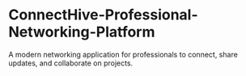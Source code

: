 # ConnectHive-Professional-Networking-Platform
A modern networking application for professionals to connect, share updates, and collaborate on projects.
